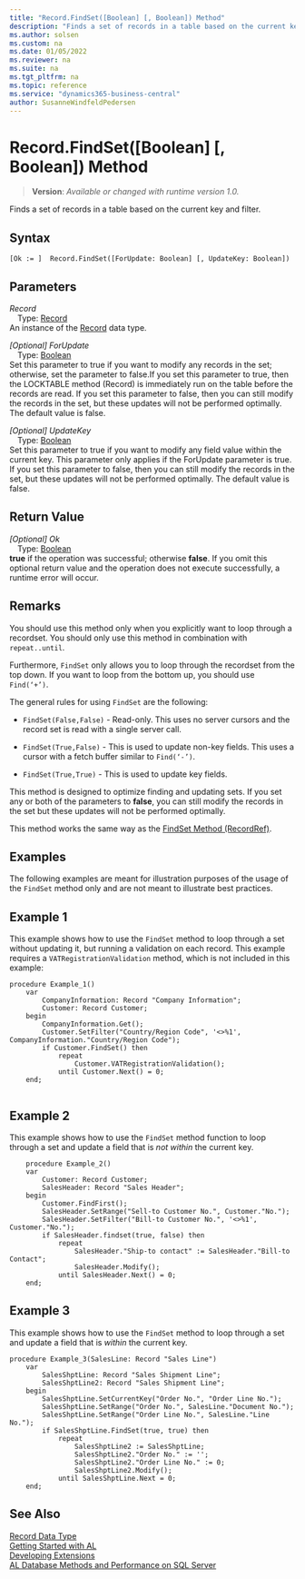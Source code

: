 ```yaml
---
title: "Record.FindSet([Boolean] [, Boolean]) Method"
description: "Finds a set of records in a table based on the current key and filter."
ms.author: solsen
ms.custom: na
ms.date: 01/05/2022
ms.reviewer: na
ms.suite: na
ms.tgt_pltfrm: na
ms.topic: reference
ms.service: "dynamics365-business-central"
author: SusanneWindfeldPedersen
---
```

[//]: # (START>DO_NOT_EDIT)
[//]: # (IMPORTANT:Do not edit any of the content between here and the END>DO_NOT_EDIT.)
[//]: # (Any modifications should be made in the .xml files in the ModernDev repo.)
# Record.FindSet([Boolean] [, Boolean]) Method
> **Version**: _Available or changed with runtime version 1.0._

Finds a set of records in a table based on the current key and filter.


## Syntax
```AL
[Ok := ]  Record.FindSet([ForUpdate: Boolean] [, UpdateKey: Boolean])
```
## Parameters
*Record*  
&emsp;Type: [Record](record-data-type.md)  
An instance of the [Record](record-data-type.md) data type.  

*[Optional] ForUpdate*  
&emsp;Type: [Boolean](../boolean/boolean-data-type.md)  
Set this parameter to true if you want to modify any records in the set; otherwise, set the parameter to false.If you set this parameter to true, then the LOCKTABLE method (Record) is immediately run on the table before the records are read. If you set this parameter to false, then you can still modify the records in the set, but these updates will not be performed optimally. The default value is false.
          
*[Optional] UpdateKey*  
&emsp;Type: [Boolean](../boolean/boolean-data-type.md)  
Set this parameter to true if you want to modify any field value within the current key. This parameter only applies if the ForUpdate parameter is true. If you set this parameter to false, then you can still modify the records in the set, but these updates will not be performed optimally. The default value is false.
          


## Return Value
*[Optional] Ok*  
&emsp;Type: [Boolean](../boolean/boolean-data-type.md)  
**true** if the operation was successful; otherwise **false**.   If you omit this optional return value and the operation does not execute successfully, a runtime error will occur.  


[//]: # (IMPORTANT: END>DO_NOT_EDIT)

## Remarks

You should use this method only when you explicitly want to loop through a recordset. You should only use this method in combination with `repeat..until`.  
  
Furthermore, `FindSet` only allows you to loop through the recordset from the top down. If you want to loop from the bottom up, you should use `Find(‘+’)`.  
  
The general rules for using `FindSet` are the following:  
  
- `FindSet(False,False)` - Read-only. This uses no server cursors and the record set is read with a single server call.  
- `FindSet(True,False)` - This is used to update non-key fields. This uses a cursor with a fetch buffer similar to `Find(‘-’)`.  
  
- `FindSet(True,True)` - This is used to update key fields.  
  
This method is designed to optimize finding and updating sets. If you set any or both of the parameters to **false**, you can still modify the records in the set but these updates will not be performed optimally.  

This method works the same way as the [FindSet Method (RecordRef)](../recordref/recordref-findset-method.md).

## Examples

The following examples are meant for illustration purposes of the usage of the `FindSet` method only and are not meant to illustrate best practices.

## Example 1

This example shows how to use the `FindSet` method to loop through a set without updating it, but running a validation on each record. This example requires a `VATRegistrationValidation` method, which is not included in this example:

```al
procedure Example_1()
    var
        CompanyInformation: Record "Company Information";
        Customer: Record Customer;
    begin
        CompanyInformation.Get();
        Customer.SetFilter("Country/Region Code", '<>%1', CompanyInformation."Country/Region Code");
        if Customer.FindSet() then
            repeat
                Customer.VATRegistrationValidation();
            until Customer.Next() = 0;
    end;


```

## Example 2

This example shows how to use the `FindSet` method function to loop through a set and update a field that is *not within* the current key.

```al
    procedure Example_2()
    var
        Customer: Record Customer;
        SalesHeader: Record "Sales Header";
    begin
        Customer.FindFirst();
        SalesHeader.SetRange("Sell-to Customer No.", Customer."No.");
        SalesHeader.SetFilter("Bill-to Customer No.", '<>%1', Customer."No.");
        if SalesHeader.findset(true, false) then
            repeat
                SalesHeader."Ship-to contact" := SalesHeader."Bill-to Contact";
                SalesHeader.Modify();
            until SalesHeader.Next() = 0;
    end;
```

## Example 3

This example shows how to use the `FindSet` method to loop through a set and update a field that is *within* the current key.

```al
procedure Example_3(SalesLine: Record "Sales Line")
    var
        SalesShptLine: Record "Sales Shipment Line";
        SalesShptLine2: Record "Sales Shipment Line";
    begin
        SalesShptLine.SetCurrentKey("Order No.", "Order Line No.");
        SalesShptLine.SetRange("Order No.", SalesLine."Document No.");
        SalesShptLine.SetRange("Order Line No.", SalesLine."Line No.");
        if SalesShptLine.FindSet(true, true) then
            repeat
                SalesShptLine2 := SalesShptLine;
                SalesShptLine2."Order No." := '';
                SalesShptLine2."Order Line No." := 0;
                SalesShptLine2.Modify();
            until SalesShptLine.Next = 0;
    end;

```


## See Also
[Record Data Type](record-data-type.md)  
[Getting Started with AL](../../devenv-get-started.md)  
[Developing Extensions](../../devenv-dev-overview.md)  
[AL Database Methods and Performance on SQL Server](../../../administration/optimize-sql-al-Database-methods-and-performance-on-server.md)
